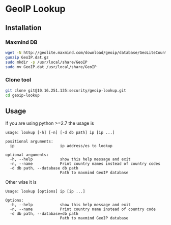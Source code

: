 # GeoIP Lookup
## Installation
### Maxmind DB
```bash
wget -N http://geolite.maxmind.com/download/geoip/database/GeoLiteCountry/GeoIP.dat.gz
gunzip GeoIP.dat.gz
sudo mkdir -p /usr/local/share/GeoIP
sudo mv GeoIP.dat /usr/local/share/GeoIP
```

### Clone tool
```bash
git clone git@10.16.251.135:security/geoip-lookup.git
cd geoip-lookup
```
## Usage
If you are using python >=2.7 the usage is

```
usage: lookup [-h] [-n] [-d db path] ip [ip ...]

positional arguments:
  ip                    ip address/es to lookup

optional arguments:
  -h, --help            show this help message and exit
  -n, --name            Print country names instead of country codes
  -d db path, --database db path
                        Path to maxmind GeoIP database
```

Other wise it is 

```
Usage: lookup [options] ip [ip ...]

Options:
  -h, --help            show this help message and exit
  -n, --name            Print country name instead of country code
  -d db path, --database=db path
                        Path to maxmind GeoIP database
```
